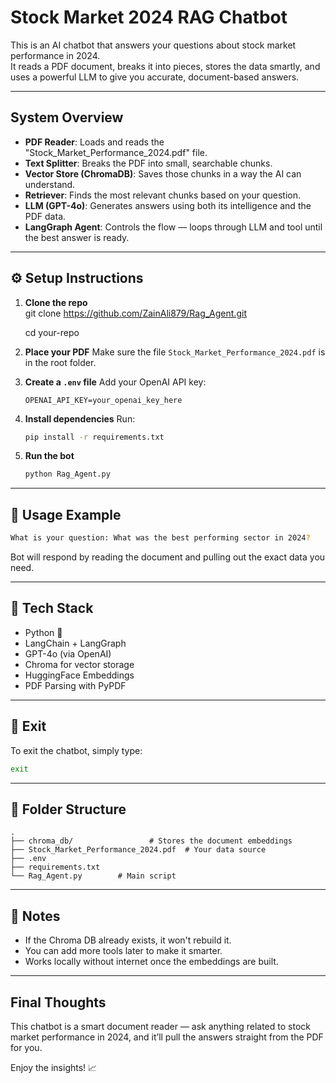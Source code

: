
#  Stock Market 2024 RAG Chatbot

This is an AI chatbot that answers your questions about stock market performance in 2024.  
It reads a PDF document, breaks it into pieces, stores the data smartly, and uses a powerful LLM to give you accurate, document-based answers.

---

##  System Overview

- **PDF Reader**: Loads and reads the "Stock_Market_Performance_2024.pdf" file.
- **Text Splitter**: Breaks the PDF into small, searchable chunks.
- **Vector Store (ChromaDB)**: Saves those chunks in a way the AI can understand.
- **Retriever**: Finds the most relevant chunks based on your question.
- **LLM (GPT-4o)**: Generates answers using both its intelligence and the PDF data.
- **LangGraph Agent**: Controls the flow — loops through LLM and tool until the best answer is ready.

---

## ⚙️ Setup Instructions

1. **Clone the repo**  
   git clone https://github.com/ZainAli879/Rag_Agent.git
   
   cd your-repo

3. **Place your PDF**
   Make sure the file `Stock_Market_Performance_2024.pdf` is in the root folder.

4. **Create a `.env` file**
   Add your OpenAI API key:

   ```env
   OPENAI_API_KEY=your_openai_key_here
   ```

5. **Install dependencies**
   Run:

   ```bash
   pip install -r requirements.txt
   ```

6. **Run the bot**

   ```bash
   python Rag_Agent.py
   ```

---

## 💬 Usage Example

```bash
What is your question: What was the best performing sector in 2024?
```

Bot will respond by reading the document and pulling out the exact data you need.

---

## 🧰 Tech Stack

* Python 🐍
* LangChain + LangGraph
* GPT-4o (via OpenAI)
* Chroma for vector storage
* HuggingFace Embeddings
* PDF Parsing with PyPDF

---

## 🚪 Exit

To exit the chatbot, simply type:

```bash
exit
```

---

## 📂 Folder Structure

```
.
├── chroma_db/                 # Stores the document embeddings
├── Stock_Market_Performance_2024.pdf  # Your data source
├── .env
├── requirements.txt
└── Rag_Agent.py        # Main script
```

---

## 📝 Notes

* If the Chroma DB already exists, it won't rebuild it.
* You can add more tools later to make it smarter.
* Works locally without internet once the embeddings are built.

---

## Final Thoughts

This chatbot is a smart document reader — ask anything related to stock market performance in 2024, and it’ll pull the answers straight from the PDF for you.

Enjoy the insights! 📈
